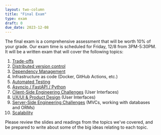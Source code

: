 ```yaml
---
layout: two-column
title: "Final Exam"
type: exam
draft: 0
due_date: 2023-12-08
---
```


The final exam is a comprehensive assessment that will be worth 10% of your grade. Our exam time is scheduled for Friday, 12/8 from 3PM-5:30PM. It will be a written exam that will cover the following topics:

1. [Trade-offs](/fall2023/lectures/topic01)
2. [Distributed version control](/fall2023/lectures/topic02)
3. [Dependency Management](/fall2023/lectures/topic03)
4. Infrastructure as code (Docker, GitHub Actions, etc.)
5. [Automated Testing](/fall2023/lectures/topic05)
6. [Asyncio / FastAPI / Python](/fall2023/assignments/lab05)
7. [Client-Side Engineering Challenges](/fall2023/lectures/topic08) (User Interfaces)
8. [UX/UI & Product Design](/fall2023/lectures/topic11) (User Interfaces)
9. [Server-Side Engineering Challenges](/fall2023/lectures/topic09) (MVCs, working with databases and ORMs)
10. [Scalability](/fall2023/lectures/topic12)

Please review the slides and readings from the topics we've covered, and be prepared to write about some of the big ideas relating to each topic.